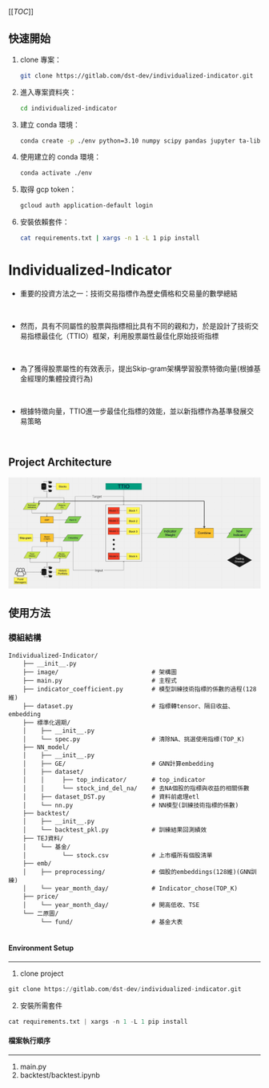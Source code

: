 [[_TOC_]]

## 快速開始

1. clone 專案：
   ```bash
   git clone https://gitlab.com/dst-dev/individualized-indicator.git
   ```
2. 進入專案資料夾：
   ```bash
   cd individualized-indicator
   ```
3. 建立 conda 環境：
   ```bash
   conda create -p ./env python=3.10 numpy scipy pandas jupyter ta-lib -c conda-forge
   ```
4. 使用建立的 conda 環境：
   ```bash
   conda activate ./env
   ```
5. 取得 gcp token：
   ```bash
   gcloud auth application-default login
   ```
6. 安裝依賴套件：
   ```bash
   cat requirements.txt | xargs -n 1 -L 1 pip install
   ```

# Individualized-Indicator
* 重要的投資方法之一：技術交易指標作為歷史價格和交易量的數學總結

<br>

* 然而，具有不同屬性的股票與指標相比具有不同的親和力，於是設計了技術交易指標最佳化（TTIO）框架，利用股票屬性最佳化原始技術指標

<br>

* 為了獲得股票屬性的有效表示，提出Skip-gram架構學習股票特徵向量(根據基金經理的集體投資行為)

<br>

* 根據特徵向量，TTIO進一步最佳化指標的效能，並以新指標作為基準發展交易策略

<br>

## Project Architecture
![](Image/image_1.png)

## 使用方法

### 模組結構

```
Individualized-Indicator/
    ├── __init__.py
    ├── image/                          # 架構圖
    ├── main.py                         # 主程式
    ├── indicator_coefficient.py        # 模型訓練技術指標的係數的過程(128維)
    ├── dataset.py                      # 指標轉tensor、隔日收益、embedding
    ├── 標準化週期/             
    │    ├── __init__.py          
    │    └── spec.py                    # 清除NA、挑選使用指標(TOP_K)
    ├── NN_model/                    
    │    ├── __init__.py          
    │    ├── GE/                        # GNN計算embedding
    │    ├── dataset/
    │    │     ├── top_indicator/       # top_indicator
    │    │     └── stock_ind_del_na/    # 去NA個股的指標與收益的相關係數
    │    ├── dataset_DST.py             # 資料前處理etl
    │    └── nn.py                      # NN模型(訓練技術指標的係數)
    ├── backtest/                    
    │    ├── __init__.py
    │    └── backtest_pkl.py            # 訓練結果回測績效   
    ├── TEJ資料/
    │    └── 基金/
    │          └── stock.csv            # 上市櫃所有個股清單
    ├── emb/
    │    ├── preprocessing/             # 個股的embeddings(128維)(GNN訓練)
    │    └── year_month_day/            # Indicator_chose(TOP_K)
    ├── price/
    │    └── year_month_day/            # 開高低收、TSE
    └── 二原圖/
         └── fund/                      # 基金大表


```

#### Environment Setup
---

1. clone project

```python
git clone https://gitlab.com/dst-dev/individualized-indicator.git
```

2. 安裝所需套件

```python
cat requirements.txt | xargs -n 1 -L 1 pip install
```

#### 檔案執行順序
---

1. main.py
2. backtest/backtest.ipynb